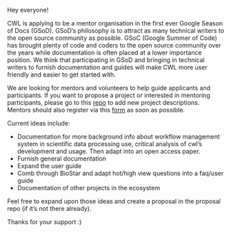 Hey everyone!

CWL is applying to be a mentor organisation in the first ever Google Season of Docs (GSoD). GSoD’s philosophy is to attract as many technical writers to the open source community as possible. GSoC (Google Summer of Code) has brought plenty of code and coders to the open source community over the years while documentation is often placed at a lower importance position. We think that participating in GSoD and bringing in technical writers to furnish documentation and guides will make CWL more user friendly and easier to get started with.

We are looking for mentors and volunteers to help guide applicants and participants. If you want to propose a project or interested in mentoring participants, please go to this [repo](https://github.com/common-workflow-language/GSoD-proposals-2019) to add new project descriptions. Mentors should also register via this [form](https://forms.gle/a1x26WQGzURLerv66) as soon as possible.

Current ideas include:
 - Documentation for more background info about workflow management system in scientific data processing use, critical analysis of cwl’s development and usage. Then adapt into an open access paper.
 - Furnish general documentation
 - Expand the user guide
 - Comb through BioStar and adapt hot/high view questions into a faq/user guide
 - Documentation of other projects in the ecosystem

Feel free to expand upon those ideas and create a proposal in the proposal repo (if it’s not there already).

Thanks for your support :)
